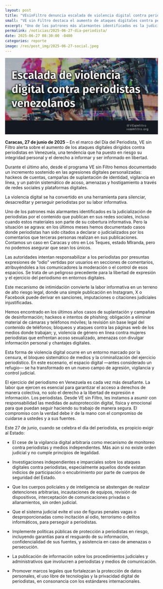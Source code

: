 ```yaml
---
layout: post
title: "VEsinFiltro denuncia escalada de violencia digital contra periodistas venezolanos"
small: "VE sin Filtro destaca el aumento de ataques digitales contra periodistas en Venezuela, incluyendo hackeos, acoso y judicialización por contenido en redes sociales. Las autoridades están responsabilizando a los periodistas por comentarios de terceros, poniendo en riesgo la libertad de expresión. VE sin Filtro pide protección y medidas de autoprotección para los periodistas."
excerpt: "Uno de los patrones más alarmantes identificados es la judicialización de periodistas por el contenido que publican en sus redes sociales, incluso cuando estos materiales son parte de su cobertura informativa. Pero la situación se agrava: en los últimos meses hemos documentado casos donde periodistas han sido citados a declarar o judicializados por los comentarios que terceras personas realizan en sus publicaciones."
permalink: /noticias/2025-06-27-dia-periodista/
date: 2025-06-27 08:30:00 -0400
categories: reporte
image: /res/post_img/2025-06-27-social.jpeg
---
```

<p class="cover"><img class="" src="/res/post_img/2025-06-27-social.jpeg"></p>

**Caracas, 27 de junio de 2025** – En el marco del Día del Periodista, VE sin Filtro alerta sobre el aumento de los ataques digitales dirigidos contra periodistas en Venezuela, una tendencia que ha puesto en riesgo su integridad personal y el derecho a informar y ser informado en libertad.

Durante el último año, desde el programa VE sin Filtro hemos documentado un incremento sostenido en las agresiones digitales personalizadas: hackeos de cuentas, campañas de suplantación de identidad, vigilancia en línea, y un patrón sistemático de acoso, amenazas y hostigamiento a través de redes sociales y plataformas digitales.

La violencia digital se ha convertido en una herramienta para silenciar, desacreditar y perseguir periodistas por su labor informativa.

Uno de los patrones más alarmantes identificados es la judicialización de periodistas por el contenido que publican en sus redes sociales, incluso cuando estos materiales son parte de su cobertura informativa. Pero la situación se agrava: en los últimos meses hemos documentado casos donde periodistas han sido citados a declarar o judicializados por los comentarios que terceras personas realizan en sus publicaciones. Contamos un caso en Caracas y otro en Los Teques, estado MIranda, pero no podemos asegurar que sean los únicos.

Las autoridades intentan responsabilizar a los periodistas por presuntas expresiones de “odio” vertidas por usuarios en secciones de comentarios, atribuyéndoles a los comunicadores la moderación o el control de esos espacios. Se trata de un peligroso precedente para la libertad de expresión y el ejercicio del periodismo en entornos digitales.

Este mecanismo de intimidación convierte la labor informativa en un terreno de alto riesgo legal, donde una simple publicación en Instagram, X o Facebook puede derivar en sanciones, imputaciones o citaciones judiciales injustificadas.

Hemos encontrado en los últimos años casos de suplantación y campañas de desinformación; hackeos e intentos de phishing; obligación a eliminar material de cámaras y teléfonos móviles; la revisión sin base legal del contenido de teléfonos; bloqueos y ataques contra las páginas web de los medios donde trabajan; y, violencia de género en línea contra mujeres periodistas que enfrentan acoso sexualizado, amenazas con divulgar información personal y chantajes digitales.

Esta forma de violencia digital ocurre en un entorno marcado por la censura, el bloqueo sistemático de medios y la criminalización del ejercicio periodístico. En este escenario, el espacio digital —antes considerado un refugio— se ha transformado en un nuevo campo de agresión, vigilancia y control judicial.

El ejercicio del periodismo en Venezuela es cada vez más desafiante. La labor que ejercen es esencial para garantizar el acceso a derechos de manera colectiva, no solo el derecho a la libertad de expresión e información. Los periodistas. Desde VE sin Filtro, les instamos a asumir con responsabilidad las medidas de autoprotección digital, física y emocional para que puedan seguir haciendo su trabajo de manera segura. El compromiso con la verdad debe ir de la mano con el compromiso de cuidarse a ustedes y a sus fuentes.

Este 27 de junio, cuando se celebra el día del periodista, es propicio exigir al Estado: 


* El cese de la vigilancia digital arbitraria como mecanismo de monitoreo contra periodistas y medios independientes. Más aún si no existe orden judicial y no cumple principios de legalidad.


* Investigaciones independientes e imparciales sobre los ataques digitales contra periodistas, especialmente aquellos donde existan indicios de participación o encubrimiento por parte de cuerpos de seguridad del Estado.


* Que los cuerpos policiales y de inteligencia se abstengan de realizar detenciones arbitrarias, incautaciones de equipos, revisión de dispositivos, interceptación de comunicaciones privadas o allanamientos, sin orden judicial.


* Que el sistema judicial evite el uso de figuras penales vagas o desproporcionadas como incitación al odio, terrorismo o delitos informáticos, para perseguir a periodistas.


* Implemente políticas públicas de protección a periodistas en riesgo, incluyendo garantías para el resguardo de su información, confidencialidad de sus fuentes, y asistencia en caso de amenazas o persecución.


* La publicación de información sobre los procedimientos judiciales y administrativos que involucren a periodistas y medios de comunicación.


* Promover marcos legales que fortalezcan la protección de datos personales, el uso libre de tecnologías y la privacidad digital de periodistas, en consonancia con los estándares internacionales.





